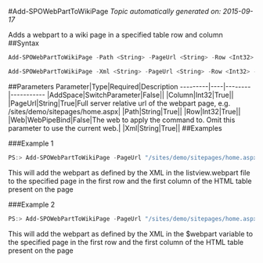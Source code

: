 #Add-SPOWebPartToWikiPage
*Topic automatically generated on: 2015-09-17*

Adds a webpart to a wiki page in a specified table row and column
##Syntax
```powershell
Add-SPOWebPartToWikiPage -Path <String> -PageUrl <String> -Row <Int32> -Column <Int32> [-AddSpace [<SwitchParameter>]] [-Web <WebPipeBind>]
```


```powershell
Add-SPOWebPartToWikiPage -Xml <String> -PageUrl <String> -Row <Int32> -Column <Int32> [-AddSpace [<SwitchParameter>]] [-Web <WebPipeBind>]
```


##Parameters
Parameter|Type|Required|Description
---------|----|--------|-----------
|AddSpace|SwitchParameter|False||
|Column|Int32|True||
|PageUrl|String|True|Full server relative url of the webpart page, e.g. /sites/demo/sitepages/home.aspx|
|Path|String|True||
|Row|Int32|True||
|Web|WebPipeBind|False|The web to apply the command to. Omit this parameter to use the current web.|
|Xml|String|True||
##Examples

###Example 1
```powershell
PS:> Add-SPOWebPartToWikiPage -PageUrl "/sites/demo/sitepages/home.aspx" -Path "c:\myfiles\listview.webpart" -Row 1 -Column 1
```
This will add the webpart as defined by the XML in the listview.webpart file to the specified page in the first row and the first column of the HTML table present on the page

###Example 2
```powershell
PS:> Add-SPOWebPartToWikiPage -PageUrl "/sites/demo/sitepages/home.aspx" -XML $webpart -Row 1 -Column 1
```
This will add the webpart as defined by the XML in the $webpart variable to the specified page in the first row and the first column of the HTML table present on the page
<!-- Ref: E8D7E616ADAE07583A5DB80C54B23C8F -->